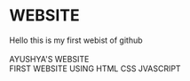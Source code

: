 # WEBSITE
<div>Hello this is my first webist of github </div>
<br> AYUSHYA'S  WEBSITE </br>
FIRST WEBSITE USING HTML CSS JVASCRIPT
